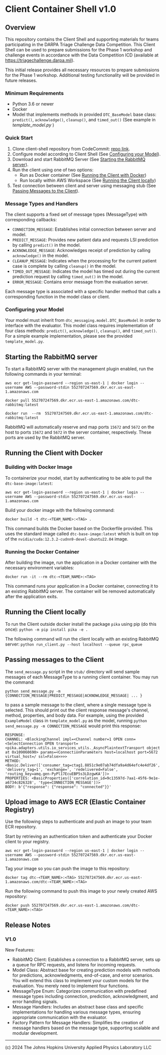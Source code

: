 # Client Container Shell v1.0

## Overview
This repository contains the Client Shell and supporting materials for teams participating in the DARPA Triage Challenge Data Competition. This Client Shell can be used to prepare submissions for the Phase 1 workshop and challenge events in accordance with the Data Competition ICD (available at https://triagechallenge.darpa.mil).

This initial release provides all necessary resources to prepare submissions for the Phase 1 workshop. Additional testing functionality will be provided in future releases.

### Minimum Requirements
- Python 3.6 or newer
- Docker
- Model that implements methods in provided `DTC_BaseModel` base class: `predict()`, `acknowledge()`, `cleanup()`, and `timed_out()` (See example in *template_model.py* )

### Quick Start
1. Clone client-shell repository from CodeCommit: [repo link](https://us-east-1.console.aws.amazon.com/codesuite/codecommit/repositories/client-shell).
2. Configure model according to Client Shell (See [Configuring your Model](https://github.com/JHUAPL-DTC-TA2/wiki/blob/client-shell-instructions/Running%20Client%20Shell%20in%20SageMaker.md#configuring-your-model)).
3. Download and start RabbitMQ Server (See [Starting the RabbitMQ server](https://github.com/JHUAPL-DTC-TA2/wiki/blob/client-shell-instructions/Running%20Client%20Shell%20in%20SageMaker.md#starting-the-rabbitmq-server)).
4. Run the client using one of two options: 
   * Run as Docker container (See [Running the Client with Docker](https://github.com/JHUAPL-DTC-TA2/wiki/blob/client-shell-instructions/Running%20Client%20Shell%20in%20SageMaker.md#running-the-client-with-docker))
   * Run locally within AWS Workspace (See [Running the Client locally](https://github.com/JHUAPL-DTC-TA2/wiki/blob/client-shell-instructions/Running%20Client%20Shell%20in%20SageMaker.md#running-the-client-locally))
5. Test connection between client and server using messaging stub (See [Passing Messages to the Client](https://github.com/JHUAPL-DTC-TA2/wiki/blob/client-shell-instructions/Running%20Client%20Shell%20in%20SageMaker.md#passing-messages-to-the-client)).


### Message Types and Handlers
The client supports a fixed set of message types (MessageType) with corresponding callbacks:

- `CONNECTION_MESSAGE`: Establishes initial connection between server and model.
- `PREDICT_MESSAGE`: Provides new patient data and requests LSI prediction by calling `predict()` in the model.
- `ACKNOWLEDGE_MESSAGE`: Acknowledges receipt of prediction by calling `acknowledge()` in the model.
- `CLEANUP_MESSAGE`: Indicates when the processing for the current patient case is complete by calling `cleanup()` in the model.
- `TIMED_OUT_MESSAGE`: Indicates the model has timed out during the current prediction request by calling `timed_out()` in the model.
- `ERROR_MESSAGE`: Contains error message from the evaluation server.

Each message type is associated with a specific handler method that calls a corresponding function in the model class or client.

### Configuring your Model
Your model must inherit from `dtc_messaging.model.DTC_BaseModel` in order to interface with the evaluator. This model class requires implementation of four class methods: `predict()`, `acknowledge()`, `cleanup()`, and `timed_out()`. For a simple example implementation, please see the provided `template_model.py`.

## Starting the RabbitMQ server
To start a RabbitMQ server with the management plugin enabled, run the following commands in your terminal:

`aws ecr get-login-password --region us-east-1 | docker login --username AWS --password-stdin 552707247569.dkr.ecr.us-east-1.amazonaws.com`

`docker pull 552707247569.dkr.ecr.us-east-1.amazonaws.com/dtc-rabbitmq:latest`

`docker run  --rm  552707247569.dkr.ecr.us-east-1.amazonaws.com/dtc-rabbitmq:latest`

RabbitMQ will automatically reserve and map ports `15672` and `5672` on the host to ports `15672` and `5672` in the server container, respectively. These ports are used by the RabbitMQ server.

## Running the Client with Docker

### Building with Docker Image
To containerize your model, start by authenticating to be able to pull the `dtc-base-image:latest`:

`aws ecr get-login-password --region us-east-1 | docker login --username AWS --password-stdin 552707247569.dkr.ecr.us-east-1.amazonaws.com`

Build your docker image with the following command:

`docker build -t dtc-<TEAM_NAME>:<TAG> .`

This command builds the Docker based on the Dockerfile provided. This uses the standard image called `dtc-base-image:latest` which is built on top of the `nvidia/cuda:12.3.2-cudnn9-devel-ubuntu22.04` image.

### Running the Docker Container
After building the image, run the application in a Docker container with the necessary environment variables:

`docker run -it --rm dtc-<TEAM_NAME>:<TAG>`

This command runs your application in a Docker container, connecting it to an existing RabbitMQ server. The container will be removed automatically after the application exits.

## Running the Client locally

To run the Client outside docker install the package `pika` using pip (do this once):
`python -m pip install pika -e .`

The following command will run the client locally with an existing RabbitMQ server:
`python run_client.py --host localhost --queue rpc_queue`


## Passing messages to the Client

The `send_message.py` script in the `stub/` directory will send sample messages of each MessageType to a running client container. You may run the command:

`python send_message.py -m {CONNECTION_MESSAGE|PREDICT_MESSAGE|ACKNOWLEDGE_MESSAGE| ... }`

to pass a sample message to the client, where a single message type is selected. This should print out the client response message's channel, method, properties, and body data. For example, using the provided `ExampleModel` class in `template_model.py` as the model, running `python send_message.py -m CONNECTION_MESSAGE` would print this response:

```
RESPONSE:
CHANNEL: <BlockingChannel impl=<Channel number=1 OPEN conn=<SelectConnection OPEN transport=<pika.adapters.utils.io_services_utils._AsyncPlaintextTransport object at 0x109060690> params=<ConnectionParameters host=localhost port=5672 virtual_host=/ ssl=False>>>>
METHOD: <Basic.Deliver(['consumer_tag=ctag1.8851c9e07ab74dfa9a4d64efc4e4df26', 'delivery_tag=1', 'exchange=', 'redelivered=False', 'routing_key=amq.gen-PyPl17EcuEBP5s3LDzgwKA'])>
PROPERTIES: <BasicProperties(['correlation_id=9c13597d-7aa1-45f6-9e1e-a6734c826328', 'type=CONNECTION_MESSAGE'])>
BODY: b'{"response": {"response": "connected"}}'
```

## Upload image to AWS ECR (Elastic Container Registry)
Use the following steps to authenticate and push an image to your team ECR repository.

Start by retrieving an authentication token and authenticate your Docker client to your registry.

`aws ecr get-login-password --region us-east-1 | docker login --username AWS --password-stdin 552707247569.dkr.ecr.us-east-1.amazonaws.com`

Tag your image so you can push the image to this repository:

`docker tag dtc-<TEAM_NAME>:<TAG> 552707247569.dkr.ecr.us-east-1.amazonaws.com/dtc-<TEAM_NAME>:<TAG>`

Run the following command to push this image to your newly created AWS repository:

`docker push 552707247569.dkr.ecr.us-east-1.amazonaws.com/dtc-<TEAM_NAME>:<TAG>`


## Release Notes

### V1.0
New Features:
- RabbitMQ Client: Establishes a connection to a RabbitMQ server, sets up a queue for RPC requests, and listens for incoming requests.
- Model Class: Abstract base for creating prediction models with methods for predictions, acknowledgments, end-of-case, and error scenarios. You will extend this class to implement your custom models for the evaluation. You merely need to implement four functions.
- MessageType Enum: Categorizes communication with predefined message types including connection, prediction, acknowledgment, and error handling signals.
- Message Handlers: Includes an abstract base class and specific implementations for handling various message types, ensuring appropriate communication with the evaluator.
- Factory Pattern for Message Handlers: Simplifies the creation of message handlers based on the message type, supporting scalable and modular development.

---
(c) 2024 The Johns Hopkins University Applied Physics Laboratory LLC
